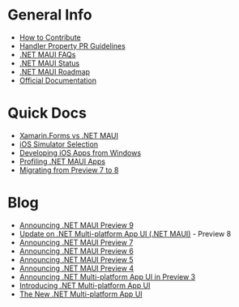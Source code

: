 General Info
========
- [How to Contribute](https://github.com/dotnet/maui/blob/main/.github/CONTRIBUTING.md)
- [Handler Property PR Guidelines](https://github.com/dotnet/maui/wiki/Handler-Property-PR-Guidelines)
- [.NET MAUI FAQs](https://github.com/dotnet/maui/wiki/faqs)
- [.NET MAUI Status](https://github.com/dotnet/maui/wiki/Status)
- [.NET MAUI Roadmap](https://github.com/dotnet/maui/wiki/Roadmap)
- [Official Documentation](https://docs.microsoft.com/dotnet/maui/)

Quick Docs
========
- [Xamarin.Forms vs .NET MAUI](https://github.com/dotnet/maui/wiki/Xamarin.Forms-vs-.NET-MAUI)
- [iOS Simulator Selection](https://github.com/dotnet/maui/wiki/CLI:-iOS-Simulator-Selection)
- [Developing iOS Apps from Windows](https://github.com/dotnet/maui/wiki/Developing-iOS-Apps-from-Windows)
- [Profiling .NET MAUI Apps](https://github.com/dotnet/maui/wiki/Profiling-.NET-MAUI-Apps)
- [Migrating from Preview 7 to 8](https://github.com/dotnet/maui/wiki/Migrating-from-Preview-7-to-8)

Blog
========
- [Announcing .NET MAUI Preview 9](https://devblogs.microsoft.com/dotnet/announcing-net-maui-preview-9/)
- [Update on .NET Multi-platform App UI (.NET MAUI)](https://aka.ms/maui-update) - Preview 8
- [Announcing .NET MAUI Preview 7](https://devblogs.microsoft.com/dotnet/announcing-net-maui-preview-7/)
- [Announcing .NET MAUI Preview 6](https://devblogs.microsoft.com/dotnet/announcing-net-maui-preview-6/)
- [Announcing .NET MAUI Preview 5](https://devblogs.microsoft.com/dotnet/announcing-net-maui-preview-5/)
- [Announcing .NET MAUI Preview 4](https://devblogs.microsoft.com/dotnet/announcing-net-maui-preview-4/)
- [Announcing .NET Multi-platform App UI in Preview 3](https://devblogs.microsoft.com/dotnet/announcing-net-multi-platform-app-ui-preview-3/)
- [Introducing .NET Multi-platform App UI](https://devblogs.microsoft.com/dotnet/introducing-net-multi-platform-app-ui/)
- [The New .NET Multi-platform App UI](https://devblogs.microsoft.com/xamarin/the-new-net-multi-platform-app-ui-maui/)